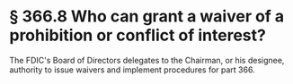 # § 366.8   Who can grant a waiver of a prohibition or conflict of interest?

The FDIC's Board of Directors delegates to the Chairman, or his designee, authority to issue waivers and implement procedures for part 366. 




